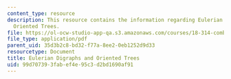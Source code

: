 ```yaml
---
content_type: resource
description: This resource contains the information regarding Eulerian Digraphs and
  Oriented Trees.
file: https://ol-ocw-studio-app-qa.s3.amazonaws.com/courses/18-314-combinatorial-analysis-fall-2014/99d707393fabef4e95c3d2bd1690af91_MIT18_314F14_mt2.pdf
file_type: application/pdf
parent_uid: 35d3b2c8-bd32-f77a-8ee2-0eb1252d9d33
resourcetype: Document
title: Eulerian Digraphs and Oriented Trees
uid: 99d70739-3fab-ef4e-95c3-d2bd1690af91
---
```

